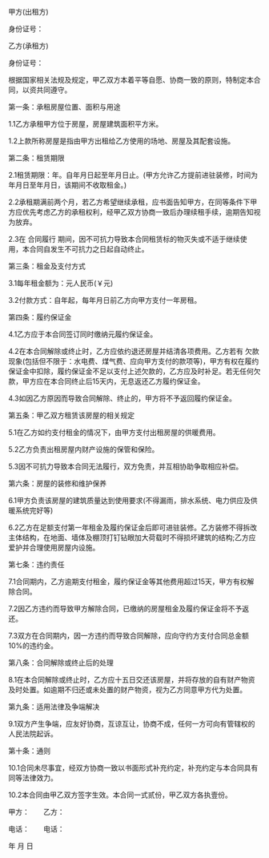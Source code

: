 
 


甲方(出租方)


身份证号：


乙方(承租方)


身份证号：


根据国家相关法规及规定，甲乙双方本着平等自愿、协商一致的原则，特制定本合同，以资共同遵守。


第一条：承租房屋位置、面积与用途


1.1乙方承租甲方位于房屋，房屋建筑面积平方米。


1.2上款所称房屋是指由甲方出租给乙方使用的场地、房屋及其配套设施。


第二条：租赁期限


2.1租赁期限：年。自年月日起至年月日止。(甲方允许乙方提前进驻装修，时间为年月日至年月日，该期间不收取租金。)


2.2承租期满前两个月，若乙方希望继续承租，应书面告知甲方，在同等条件下甲方应优先考虑乙方的承租权利，经甲乙双方协商一致后办理续租手续，逾期告知视为放弃。


2.3在
合同履行
期间，因不可抗力导致本合同租赁标的物灭失或不适于继续使用，本合同自发生不可抗力之日起自动终止。


第三条：租金及支付方式


3.1每年租金额为：元人民币(￥元)


3.2付款方式：自年起，每年月日前乙方向甲方支付一年房租。


第四条：履约保证金


4.1乙方应于本合同签订同时缴纳元履约保证金。


4.2在本合同解除或终止时，乙方应依约退还房屋并结清各项费用。乙方若有
欠款
现象(包括但不限于：水电费、煤气费、应向甲方支付的款项等)，甲方有权在履约保证金中扣除，履约保证金不足以支付上述欠款的，乙方应及时补足。若无任何欠款，甲方应在本合同终止后15天内，无息返还乙方履约保证金。


4.3如因乙方原因而导致合同解除、终止的，甲方将不予返回履约保证金。


第五条：甲乙双方租赁该房屋的相关规定


5.1在乙方如约支付租金的情况下，由甲方支付出租房屋的供暖费用。


5.2乙方负责出租房屋内财产设施的保管和保险。


5.3因不可抗力导致本合同无法履行，双方免责，并互相协助争取相应补偿。


第六条：房屋的装修和维护保养


6.1甲方负责该房屋的建筑质量达到使用要求(不得漏雨，排水系统、电力供应及供暖系统完好等)


6.2乙方在足额支付第一年租金及履约保证金后即可进驻装修。乙方装修不得拆改主体结构，在地面、墙体及棚顶打钉钻眼加大荷载时不得损坏建筑的结构;乙方应爱护并合理使用房屋内设施。


第七条：违约责任


7.1合同期内，乙方逾期支付租金，履约保证金等其他费用超过15天，甲方有权解除合同。


7.2因乙方违约而导致甲方解除合同，已缴纳的房屋租金及履约保证金将不予返还。


7.3双方在合同期内，因一方违约而导致合同解除，应向守约方支付合同总金额10%的违约金。


第八条：合同解除或终止后的处理


8.1在本合同解除或终止时，乙方应十五日交还该房屋，并将存放的自有财产物资及时处置。如逾期不归还或未处置的财产物资，视为乙方同意甲方代为处置。


第九条：适用法律及争端解决


9.1双方产生争端，应友好协商，互谅互让，协商不成，任何一方可向有管辖权的人民法院起诉。


第十条：通则


10.1合同未尽事宜，经双方协商一致以书面形式补充约定，补充约定与本合同具有同等法律效力。


10.2本合同由甲乙双方签字生效。本合同一式贰份，甲乙双方各执壹份。


甲方：　　乙方：


电话：　　电话：


年   月   日
 


 

 
 
 
 
 
  


  
 

  


  


  
 
 
 
 

